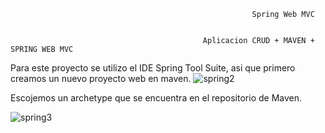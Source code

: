                                                           Spring Web MVC
                                
                               
                                               Aplicacion CRUD + MAVEN + SPRING WEB MVC 
                               
                               
Para este proyecto se utilizo el IDE Spring Tool Suite, asi que primero creamos un nuevo proyecto web en maven.
![spring2](https://user-images.githubusercontent.com/41167366/46326840-ab62d900-c5b3-11e8-9557-c609cea20691.png)

Escojemos un archetype que se encuentra en el repositorio de Maven.

![spring3](https://user-images.githubusercontent.com/41167366/46352730-53f25680-c60f-11e8-862c-1060cb88fd56.png)


